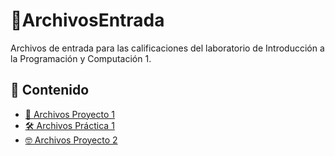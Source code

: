 # 📑ArchivosEntrada

Archivos de entrada para las calificaciones del laboratorio de Introducción a la Programación y Computación 1.

## 📌 Contenido

- [🤒 Archivos Proyecto 1](./Proyecto1/)
- [🛠️ Archivos Práctica 1](./Práctica1/)
- [🤓 Archivos Proyecto 2](./Proyecto2/)